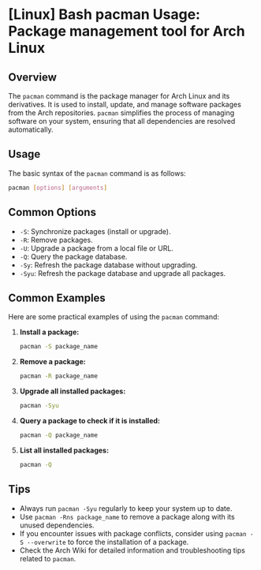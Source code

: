 # [Linux] Bash pacman Usage: Package management tool for Arch Linux

## Overview
The `pacman` command is the package manager for Arch Linux and its derivatives. It is used to install, update, and manage software packages from the Arch repositories. `pacman` simplifies the process of managing software on your system, ensuring that all dependencies are resolved automatically.

## Usage
The basic syntax of the `pacman` command is as follows:

```bash
pacman [options] [arguments]
```

## Common Options
- `-S`: Synchronize packages (install or upgrade).
- `-R`: Remove packages.
- `-U`: Upgrade a package from a local file or URL.
- `-Q`: Query the package database.
- `-Sy`: Refresh the package database without upgrading.
- `-Syu`: Refresh the package database and upgrade all packages.

## Common Examples
Here are some practical examples of using the `pacman` command:

1. **Install a package:**
   ```bash
   pacman -S package_name
   ```

2. **Remove a package:**
   ```bash
   pacman -R package_name
   ```

3. **Upgrade all installed packages:**
   ```bash
   pacman -Syu
   ```

4. **Query a package to check if it is installed:**
   ```bash
   pacman -Q package_name
   ```

5. **List all installed packages:**
   ```bash
   pacman -Q
   ```

## Tips
- Always run `pacman -Syu` regularly to keep your system up to date.
- Use `pacman -Rns package_name` to remove a package along with its unused dependencies.
- If you encounter issues with package conflicts, consider using `pacman -S --overwrite` to force the installation of a package.
- Check the Arch Wiki for detailed information and troubleshooting tips related to `pacman`.